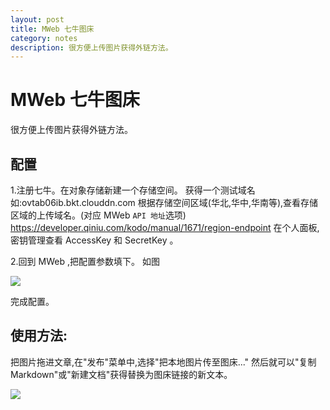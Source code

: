 ```yaml
---
layout: post
title: MWeb 七牛图床
category: notes
description: 很方便上传图片获得外链方法。
---
```

# MWeb 七牛图床

很方便上传图片获得外链方法。

## 配置
1.注册七牛。在对象存储新建一个存储空间。
获得一个测试域名如:ovtab06ib.bkt.clouddn.com
根据存储空间区域(华北,华中,华南等),查看存储区域的上传域名。(对应 MWeb `API 地址`选项)
https://developer.qiniu.com/kodo/manual/1671/region-endpoint
在个人面板,密钥管理查看 AccessKey 和 SecretKey 。



2.回到 MWeb ,把配置参数填下。 如图

![](http://ovtzx06ib.bkt.clouddn.com/15046645634730.jpg)




完成配置。

## 使用方法:
把图片拖进文章,在"发布"菜单中,选择"把本地图片传至图床..." 
然后就可以"复制Markdown"或"新建文档"获得替换为图床链接的新文本。

![](http://ovtzx06ib.bkt.clouddn.com/15046669657004.jpg)


